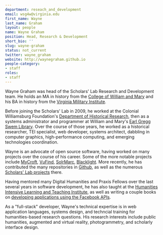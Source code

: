 ```yaml
---
department: reseach_and_development
email: wsg4w@virginia.edu
first_name: Wayne
last_name: Graham
layout: people
name: Wayne Graham
position: Head, Research & Development
short_bio: ''
slug: wayne-graham
status: not_current
twitter: wayne_graham
website: http://waynegraham.github.io
people-category:
- staff
roles:
- staff
---
```


Wayne Graham was head of the Scholars' Lab Research and Development team. He holds an MA in history from the [College of William and Mary](http://www.wm.edu/as/history/) and his BA in history from the [Virginia Military Institute](http://www.vmi.edu).

Before joining the Scholars' Lab in 2009, he worked at the Colonial Williamsburg Foundation's [Department of Historical Research](http://research.history.org/Historical_Research.cfm), then as a systems administrator and programmer at William and Mary's [Earl Gregg Swem Library](http://swem.wm.edu). Over the course of those years, he worked as a historical researcher, TEI specialist, web developer, systems architect, dabbling in computer graphics, high-performance computing, and emerging technologies coordination.

Wayne is an advocate of open source software, having worked on many projects over the course of his career. Some of the more notable projects include [MyCroft](http://mycroftproject.com/), [VuFind](http://vufind-org.github.io/vufind/), [SolrMarc](https://code.google.com/p/solrmarc/), [Blacklight](http://projectblacklight.org/). More recently, he has contributed the many repositories in [Github](https://github.com/waynegraham), as well as the numerous [Scholars' Lab projects](https://github.com/scholarslab/) there.

Having mentored many Digital Humanities and Praxis Fellows over the last several years in software development, he has also taught at the [Humanities Intensive Learning and Teaching Institute](http://www.dhtraining.org/hilt/), as well as writing a couple books on [developing applications using the Facebook APIs](https://www.apress.com/index.php/author/author/view/id/2276).

As a "full-stack" developer, Wayne's technical expertise is in web application languages, systems design, and techncial training for humanities-based research questions. His research interests include public humanities, augmented and virtual reality, photogrammetry, and scholarly interface design.
